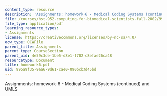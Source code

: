 ```yaml
---
content_type: resource
description: 'Assignments: homework-6 - Medical Coding Systems (continued) and UMLS'
file: /courses/hst-952-computing-for-biomedical-scientists-fall-2002/995a9f359aa69d61cae0090bcb3d45bd_homework6.pdf
file_type: application/pdf
learning_resource_types:
- Assignments
license: https://creativecommons.org/licenses/by-nc-sa/4.0/
ocw_type: OCWFile
parent_title: Assignments
parent_type: CourseSection
parent_uid: 4e59c3de-1be5-d8e1-f702-c8efae26ca48
resourcetype: Document
title: homework6.pdf
uid: 995a9f35-9aa6-9d61-cae0-090bcb3d45bd
---
```

Assignments: homework-6 - Medical Coding Systems (continued) and UMLS